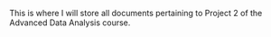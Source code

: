 This is where I will store all documents pertaining to Project 2 of the Advanced Data Analysis course.
